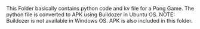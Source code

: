 This Folder basically contains python code and kv file for a Pong Game.
The python file is converted to APK using Buildozer in Ubuntu OS.
NOTE: Buildozer is not available in Windows OS.
APK is also included in this folder.
